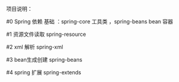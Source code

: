 项目说明：

#0 Spring 依赖
 基础 ：spring-core 工具类 ，spring-beans  bean 容器
 
#1 资源文件读取
spring-resource

#2 xml 解析
spring-xml

#3 bean生成创建
spring-beans

#4 spring 扩展
spring-extends